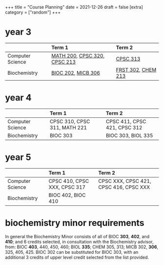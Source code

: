 +++
title = "Course Planning"
date = 2021-12-26
draft = false
[extra]
category = ["random"]
+++

# year 3
|                |Term 1|Term 2|   
|----------------|:---|:---|
|Computer Science|[MATH 200](@/school/math200.md), [CPSC 320](@/school/cpsc320.md), [CPSC 213](@/school/cpsc213.md)|[CPSC 313](@/school/cpsc313.md)|   |   
|Biochemistry    |[BIOC 202](@/school/bioc202.md), [MICB 306](@/school/micb306.md)|[FRST 302](@/school/frst302.md), [CHEM 213](@/school/chem213.md)|BIOL 335|   

# year 4
|                |Term 1|Term 2|   
|----------------|:---|:---|
|Computer Science|CPSC 310, CPSC 311, MATH 221|CPSC 411, CPSC 421, CPSC 312|      
|Biochemistry    |BIOC 303|BIOC 303, BIOL 335|   

# year 5
|                |Term 1|Term 2|   
|----------------|:---|:---|
|Computer Science|CPSC 410, CPSC XXX, CPSC 317|CPSC XXX, CPSC 421, CPSC 416, CPSC XXX|    
|Biochemistry    |BIOC 402, BIOC 410||   

# biochemistry minor requirements
In general the Biochemistry Minor consists of all of BIOC **303**, **402**, and **410**; and 6 credits selected, in consultation with the Biochemistry advisor, from: BIOC **403**, 440, 450, 460; BIOL **335**; CHEM 305, 313; MICB 302, **306**, 325, 405, 425. BIOC 302 can be substituted for BIOC 303, with an additional 3 credits of upper level credit selected from the list provided.
